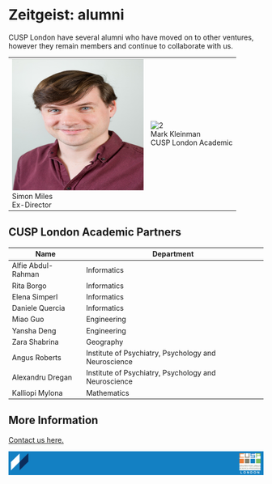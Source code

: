 # Zeitgeist: alumni

CUSP London have several alumni who have moved on to other ventures, however they remain members and continue to collaborate with us.
<table>
  <tr>
    <td> <img src="./assets/SimonMiles.jpg" alt="1" width = 260px height = 260px > <div class="caption"> Simon Miles <br> Ex-Director </div> </td>
    <td> <img src="./assets/MarkKelinman.jpg" alt="2" width = 260px height = 260px> <div class="caption"> Mark Kleinman <br> CUSP London Academic </div> </td>
  </tr> 
  <tr>
  </tr>
</table>

## CUSP London Academic Partners

| Name | Department |
|-----------------------|------------|
|Alfie Abdul-Rahman|Informatics|
|Rita Borgo|Informatics|
|Elena Simperl|Informatics|
|Daniele Quercia|Informatics|
|Miao Guo|Engineering|
|Yansha Deng|Engineering|
|Zara Shabrina|Geography|
|Angus Roberts|Institute of Psychiatry, Psychology and Neuroscience|
|Alexandru Dregan|Institute of Psychiatry, Psychology and Neuroscience|
|Kalliopi Mylona|Mathematics|

## More Information
[Contact us here.](./YouCanJoinUs.md)

![CUSP London Logo](./assets/CUSPbanner_thin_03.png)
